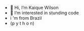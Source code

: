- 👋 Hi, I’m Kaique Wilson
- 👀 I’m interested in stunding code
- i 'm from Brazil
- (p y t h o n)

<!---
Kaiquewilson/Kaiquewilson is a ✨ special ✨ repository because its `README.md` (this file) appears on your GitHub profile.
You can click the Preview link to take a look at your changes.
--->
